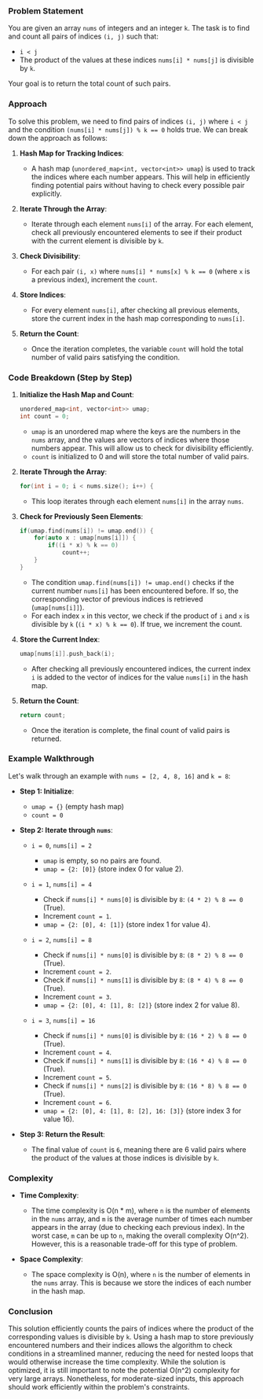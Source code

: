 ### Problem Statement
You are given an array `nums` of integers and an integer `k`. The task is to find and count all pairs of indices `(i, j)` such that:
- `i < j`
- The product of the values at these indices `nums[i] * nums[j]` is divisible by `k`.

Your goal is to return the total count of such pairs.

### Approach
To solve this problem, we need to find pairs of indices `(i, j)` where `i < j` and the condition `(nums[i] * nums[j]) % k == 0` holds true. We can break down the approach as follows:

1. **Hash Map for Tracking Indices**:
   - A hash map (`unordered_map<int, vector<int>> umap`) is used to track the indices where each number appears. This will help in efficiently finding potential pairs without having to check every possible pair explicitly.

2. **Iterate Through the Array**:
   - Iterate through each element `nums[i]` of the array. For each element, check all previously encountered elements to see if their product with the current element is divisible by `k`.

3. **Check Divisibility**:
   - For each pair `(i, x)` where `nums[i] * nums[x] % k == 0` (where `x` is a previous index), increment the `count`.

4. **Store Indices**:
   - For every element `nums[i]`, after checking all previous elements, store the current index in the hash map corresponding to `nums[i]`.

5. **Return the Count**:
   - Once the iteration completes, the variable `count` will hold the total number of valid pairs satisfying the condition.

### Code Breakdown (Step by Step)

1. **Initialize the Hash Map and Count**:
   ```cpp
   unordered_map<int, vector<int>> umap;
   int count = 0;
   ```
   - `umap` is an unordered map where the keys are the numbers in the `nums` array, and the values are vectors of indices where those numbers appear. This will allow us to check for divisibility efficiently.
   - `count` is initialized to 0 and will store the total number of valid pairs.

2. **Iterate Through the Array**:
   ```cpp
   for(int i = 0; i < nums.size(); i++) {
   ```
   - This loop iterates through each element `nums[i]` in the array `nums`.

3. **Check for Previously Seen Elements**:
   ```cpp
   if(umap.find(nums[i]) != umap.end()) {
       for(auto x : umap[nums[i]]) {
           if((i * x) % k == 0)
               count++;
       }
   }
   ```
   - The condition `umap.find(nums[i]) != umap.end()` checks if the current number `nums[i]` has been encountered before. If so, the corresponding vector of previous indices is retrieved (`umap[nums[i]]`).
   - For each index `x` in this vector, we check if the product of `i` and `x` is divisible by `k` (`(i * x) % k == 0`). If true, we increment the count.

4. **Store the Current Index**:
   ```cpp
   umap[nums[i]].push_back(i);
   ```
   - After checking all previously encountered indices, the current index `i` is added to the vector of indices for the value `nums[i]` in the hash map.

5. **Return the Count**:
   ```cpp
   return count;
   ```
   - Once the iteration is complete, the final count of valid pairs is returned.

### Example Walkthrough
Let's walk through an example with `nums = [2, 4, 8, 16]` and `k = 8`:

- **Step 1: Initialize**:
  - `umap = {}` (empty hash map)
  - `count = 0`

- **Step 2: Iterate through `nums`**:
  - `i = 0`, `nums[i] = 2`
    - `umap` is empty, so no pairs are found.
    - `umap = {2: [0]}` (store index 0 for value 2).

  - `i = 1`, `nums[i] = 4`
    - Check if `nums[i] * nums[0]` is divisible by `8`: `(4 * 2) % 8 == 0` (True).
    - Increment `count = 1`.
    - `umap = {2: [0], 4: [1]}` (store index 1 for value 4).

  - `i = 2`, `nums[i] = 8`
    - Check if `nums[i] * nums[0]` is divisible by `8`: `(8 * 2) % 8 == 0` (True).
    - Increment `count = 2`.
    - Check if `nums[i] * nums[1]` is divisible by `8`: `(8 * 4) % 8 == 0` (True).
    - Increment `count = 3`.
    - `umap = {2: [0], 4: [1], 8: [2]}` (store index 2 for value 8).

  - `i = 3`, `nums[i] = 16`
    - Check if `nums[i] * nums[0]` is divisible by `8`: `(16 * 2) % 8 == 0` (True).
    - Increment `count = 4`.
    - Check if `nums[i] * nums[1]` is divisible by `8`: `(16 * 4) % 8 == 0` (True).
    - Increment `count = 5`.
    - Check if `nums[i] * nums[2]` is divisible by `8`: `(16 * 8) % 8 == 0` (True).
    - Increment `count = 6`.
    - `umap = {2: [0], 4: [1], 8: [2], 16: [3]}` (store index 3 for value 16).

- **Step 3: Return the Result**:
  - The final value of `count` is `6`, meaning there are 6 valid pairs where the product of the values at those indices is divisible by `k`.

### Complexity

- **Time Complexity**:
  - The time complexity is O(n * m), where `n` is the number of elements in the `nums` array, and `m` is the average number of times each number appears in the array (due to checking each previous index). In the worst case, `m` can be up to `n`, making the overall complexity O(n^2). However, this is a reasonable trade-off for this type of problem.

- **Space Complexity**:
  - The space complexity is O(n), where `n` is the number of elements in the `nums` array. This is because we store the indices of each number in the hash map.

### Conclusion
This solution efficiently counts the pairs of indices where the product of the corresponding values is divisible by `k`. Using a hash map to store previously encountered numbers and their indices allows the algorithm to check conditions in a streamlined manner, reducing the need for nested loops that would otherwise increase the time complexity. While the solution is optimized, it is still important to note the potential O(n^2) complexity for very large arrays. Nonetheless, for moderate-sized inputs, this approach should work efficiently within the problem's constraints.